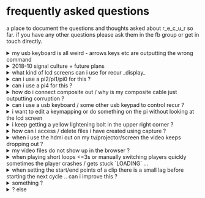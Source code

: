 
# frequently asked questions

a place to document the questions and thoughts asked about r_e_c_u_r so far. if you have any other questions please ask them in the fb group or get in touch directly.



<details>
<summary>my usb keyboard is all weird - arrows keys etc are outputting the wrong command</summary> 

## my usb keyboard is all weird - arrows keys etc are outputting the wrong command

yes this is the key-mapping for the numpad acting on you keyboard because it was plugged in at boot.. unplug and replug your keyboard to reset the mapping

</details>


<details>
<summary>2018-10 signal culture + future plans</summary> 

</details>

<details>
<summary>what kind of lcd screens can i use for recur _display_</summary> 

## what kind of lcd screens can i use for recur _display_

the cheep 3.5 lcd screen i suggest in the [build] guide is already set up (with drivers etc) to work with the card img i have shared. this is the easiest option as it will be straight plug-and-play.

however it will be possible to config some other lcd screens to work. the _video output_ uses framebuffer0 on either the hdmi or composite output (i have not heard of these outputting simultaneously ). for this reason you cannot use a lcd screen that connects via hdmi for the display. the default _display_ uses framebuffer1 over the gpio pins. any lcd screen that receives video over gpio should work with recur given the correct drivers (note: some hdmi displays still use gpio for power / touch info; these will not work as a display)

besides _gpio_ and _hdmi_ , the third option to connect a lcd display is over _dsi_ (used by official raspi display). i have not tried this and am not sure if it would (or could) work for recur. i would be keen to hear thoughts / experiments if anyone has one, or have a go at this at some point...

</details>


<details>
<summary>can i use a pi2/pi1/pi0 for this ?</summary> 

## can i use a pi2/pi1/pi0 for this ?

im not sure. will update here when i have a chance to try... the pi3 is the highest spec available right now, and for playing hd videos seamlessly it is already at its limit. an older model might work fine for composite but would struggle sooner with hd content. besides gpu , i think a pi2 should _run_ recur out of the box. would be keen to try recur composite playback on the pi0


</details>

<details>
<summary>can i use a pi4 for this ?</summary> 

## can i use a pi4 for this ?

not currently. the pi3 is the highest spec available right now. oFX only recently got squared away for the rpi4. still buggy and unstable. will update here once i get a chance to experiment. 


</details>

<details>
<summary>how do i connect composite out / why is my composite cable just outputting corruption ?</summary> 

## how do i connect composite out / why is my composite cable just outputting corruption ?

you will need the correct 3.5mm TRRS to RCA cable. the [correct cable] has video on fourth pole and ground on third. if your cable is outputting junk / not working it is possible you (like me) have gotten the wrong type: [my cable] had ground on the fourth pole and video on the third (most digital cameras are wired this way) i fixed this by cutting an old rca cable and swapping the ground / video around


</details>

<details>
<summary>can i use a usb keyboard / some other usb keypad to control recur ?</summary> 

## can i use a usb keyboard / some other usb keypad to control recur ?

yes ! the key mapping has been abstracted out to a .json file that can be edited to allow different input options. the flashed img maps the keys for the keypad i recommend (from [build] docs) to the letters a - s with the [.keymap] . the a - s keys are then assigned in the [keypad_action_mapping.json] to their corresponding actions.

if you are using a full usbkeyboard, you should be able to just press a - s keys for corresponding actions , and rearrange the letters in mapping for your own custom mapping.

you can also flatten out the FN actions and add new actions (such as shortcuts / hotkeys) to map to the extra keys. hopefully more info about this will be on the [develop page] at some point. 

</details>

<details>
<summary>i want to edit a keymapping or do something on the pi without looking at the lcd screen</summary> 

## i want to edit a keymapping or do something on the pi without looking at the lcd screen

i also get sick of looking at the lil screen for developing , from the OTHER settings you can run DEV_MODE_RESET , when it reboots the hdmi is the main output and your video out should be in a smaller window.


</details>

<details>
<summary>i keep getting a yellow lightening bolt in the upper right corner ?</summary> 

## i keep getting a yellow lightening bolt in the upper right corner ?

this is the pi signaling it is underpowererd. running video and the lcd screen and powering a harddrive and a camera etc etc starts to add up. i havnt had any problems using a 2a supply..

</details>

<details>
<summary>how can i access / delete files i have created using capture ?</summary> 

## how can i access / delete files i have created using capture ?

these are saved to the user Videos folder at path : `/home/pi/Videos/recordings`

to get to these you will probably need a usb keyboard (a usb mouse can help too)

- if you are happy with command line this can be accessed by pressing ctrl+alt+f1 from keyboard (ctrl+alt+f7 will return to recur)
- if you would rather navigate from a mouse, the recur program can be exited by pressing `.` key. moving the mouse to bottom of screen should bring up raspi toolbar where filebrowser can be opened etc

### note : also you can copy videos to the `internal storage` folder inside this Videos folder if space on the sd allows


</details>

<details>
<summary>when i use the hdmi out on my tv/projector/screen the video keeps dropping out ?</summary> 


## when i use the hdmi out on my tv/projector/screen the video keeps dropping out ?

yes - this seems to be the pi responding to running out of memory when two videos are loaded at 1080 resolution on some displays. to fix this you need to change the `HDMI_MODE` setting to `CEA 4 HDMI`, this sets the pi output to 720 which should play without dropout (even playing 1080 videos)

</details>

<details>
<summary>my video files do not show up in the browser ?</summary> 

## my video files do not show up in the browser ?

at the moment recur will filter out all files that do not have a '.mp4' (recommended), '.mkv', '.mov' or '.avi' file extension in their name. (so you can not try to map .docx, .jpeg /other obvs non-video files) ..perhaps there is a better way to tell if a file is video without reading the extension ?

</details>

<details>
<summary>when playing short loops <=3s or manually switching players quickly sometimes the player crashes / gets stuck `LOADING` ...</summary> 

## when playing short loops <=3s or manually switching players quickly sometimes the player crashes / gets stuck `LOADING` ...

hmm - this does happen sometimes. in my experience pressing the video key you want to load again then the switch key will get the video playing again. I havnt been able to create crashes that require a reset, but if you do please let me know.

</details>

<details>
<summary>when setting the start/end points of a clip there is a small lag before starting the next cycle .. can i improve this ?</summary> 

## when setting the start/end points of a clip there is a small lag before starting the next cycle .. can i improve this ?

this could happen because your cycle is too short to allow the NEXT video to load before NOW has finished. making your cycle a little longer could make a difference here.

HOWEVER, i have also noticed that this lag can happen even with longer clips sometimes and i dont know why. it seems that resetting the `start` point can sometimes fix it. i wish i could figure out why this happens... if you have any insight hmu ! i feel like this could be improved if understood ! (this could be a limitation of seeking in a H264 container ... )

</details>


<details>
<summary>something ?</summary> 

</details>


<details>
<summary>? else</summary> 

</details>


[correct cable]: https://www.adafruit.com/product/2881
[my cable]: https://www.aliexpress.com/item/4-poles-3-5mm-Mini-AV-Male-to-3RCA-Female-M-F-Audio-Video-Cable-Stereo/32769544207.html
[.keymap]: /dotfiles/.keymap
[keypad_action_mapping.json]: /json_objects/keypad_action_mapping.json
[develop page]: /documentation/develop_docs.md
[build]: /documentation/build_docs.md

